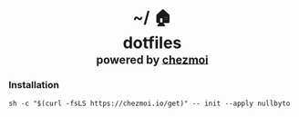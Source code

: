 <h1 align="center">
    <a name="top" title="dotfiles">~/ 🏠</a><br/>dotfiles<br/> <sup><sub>powered by <a href="https://www.chezmoi.io/">chezmoi</a></sub></sup>
</h1>

### Installation
```
sh -c "$(curl -fsLS https://chezmoi.io/get)" -- init --apply nullbyto
```
